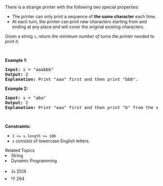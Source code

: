 <p>There is a strange printer with the following two special properties:</p>

<ul> 
 <li>The printer can only print a sequence of <strong>the same character</strong> each time.</li> 
 <li>At each turn, the printer can print new characters starting from and ending at any place and will cover the original existing characters.</li> 
</ul>

<p>Given a string <code>s</code>, return <em>the minimum number of turns the printer needed to print it</em>.</p>

<p>&nbsp;</p> 
<p><strong class="example">Example 1:</strong></p>

<pre>
<strong>Input:</strong> s = "aaabbb"
<strong>Output:</strong> 2
<strong>Explanation:</strong> Print "aaa" first and then print "bbb".
</pre>

<p><strong class="example">Example 2:</strong></p>

<pre>
<strong>Input:</strong> s = "aba"
<strong>Output:</strong> 2
<strong>Explanation:</strong> Print "aaa" first and then print "b" from the second place of the string, which will cover the existing character 'a'.
</pre>

<p>&nbsp;</p> 
<p><strong>Constraints:</strong></p>

<ul> 
 <li><code>1 &lt;= s.length &lt;= 100</code></li> 
 <li><code>s</code> consists of lowercase English letters.</li> 
</ul>

<div><div>Related Topics</div><div><li>String</li><li>Dynamic Programming</li></div></div><br><div><li>👍 2514</li><li>👎 264</li></div>